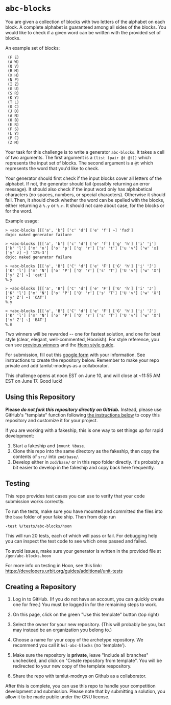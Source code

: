 # `abc-blocks`

You are given a collection of blocks with two letters of the alphabet on each block. A complete alphabet is guaranteed among all sides of the blocks. You would like to check if a given word can be written with the provided set of blocks.

An example set of blocks:
```
 (F E)
 (A W)
 (Q V)
 (B M)
 (X H)
 (N P)
 (I Z)
 (G U)
 (S R)
 (K Y)
 (T L)
 (O C)
 (J D)
 (A N)
 (O B)
 (E R)
 (F S)
 (L Y)
 (P C)
 (Z M)
```

Your task for this challenge is to write a generator `abc-blocks`. It takes a cell of two arguments. The first argument is a `(list (pair @t @t))` which represents the input set of blocks. The second argument is a `@t` which represents the word that you'd like to check.

Your generator should first check if the input blocks cover all letters of the alphabet. If not, the generator should fail (possibly returning an error message). It should also check if the input word only has alphabetical characters (no spaces, numbers, or special characters). Otherwise it should fail. Then, it should check whether the word can be spelled with the blocks, either returning a `%.y` or `%.n`. It should not care about case, for the blocks or for the word.

Example usage:
```
> +abc-blocks [[['a', 'b'] ['c' 'd'] ['e' 'f'] ~] 'fad']
dojo: naked generator failure

> +abc-blocks [[['a', 'b'] ['c' 'd'] ['e' 'f'] ['g' 'h'] ['i' 'j'] ['k' 'l'] ['m' 'n'] ['o' 'p'] ['q' 'r'] ['s' 't'] ['u 'v'] ['w' 'x] ['y' z] ~] '12%-3']
dojo: naked generator failure

> +abc-blocks [[['a', 'B'] ['C' 'd'] ['e' 'F'] ['G' 'h'] ['i' 'J'] ['K' 'l'] ['m' 'N'] ['o' 'P'] ['Q' 'r'] ['s' 'T'] ['U 'v'] ['w' 'X'] ['y' Z'] ~] 'cat']
%.y

> +abc-blocks [[['a', 'B'] ['C' 'd'] ['e' 'F'] ['G' 'h'] ['i' 'J'] ['K' 'l'] ['m' 'N'] ['o' 'P'] ['Q' 'r'] ['s' 'T'] ['U 'v'] ['w' 'X'] ['y' Z'] ~] 'CAT']
%.y

> +abc-blocks [[['a', 'B'] ['C' 'd'] ['e' 'F'] ['G' 'h'] ['i' 'J'] ['K' 'l'] ['m' 'N'] ['o' 'P'] ['Q' 'r'] ['s' 'T'] ['U 'v'] ['w' 'X'] ['y' Z'] ~] 'BAT']
%.n
```

Two winners will be rewarded -- one for fastest solution, and one for best style (clear, elegant, well-commented, Hoonish). For style reference, you can see [previous winners](https://developers.urbit.org/blog/hsl-competition) and the [Hoon style guide](https://developers.urbit.org/reference/hoon/style).


For submission, fill out this [google form](https://forms.gle/8z7eB7sgoY47PGdj6) with your information. See instructions to create the repository below. Remember to make your repo private and add tamlut-modnys as a collaborator.

This challenge opens at noon EST on June 10, and will close at ~11:55 AM EST on June 17. Good luck!


## Using this Repository

**Please _do not fork this repository directly on GitHub._**  Instead, please use GitHub's "template" function following [the instructions below](#creating-a-repository) to copy this repository and customize it for your project.

If you are working with a fakeship, this is one way to set things up for rapid development:

1. Start a fakeship and `|mount %base`.
2. Clone this repo into the same directory as the fakeship, then copy the contents of `src/` into `zod/base/`.
3. Develop either in `zod/base/` or in this repo folder directly.  It's probably a bit easier to develop in the fakeship and copy back here frequently.

## Testing

This repo provides test cases you can use to verify that your code submission works correctly.

To run the tests, make sure you have mounted and committed the files into the `base` folder of your fake ship. Then from dojo run
```
-test %/tests/abc-blocks/hoon
```
This will run 20 tests, each of which will pass or fail. For debugging help you can inspect the test code to see which ones passed and failed.

To avoid issues, make sure your generator is written in the provided file at `/gen/abc-blocks.hoon`

For more info on testing in Hoon, see this link: https://developers.urbit.org/guides/additional/unit-tests

## Creating a Repository

1.  Log in to GitHub.
    (If you do not have an account, you can quickly create one for free.)
    You must be logged in for the remaining steps to work.

2.  On this page, click on the green "Use this template" button (top right)

3.  Select the owner for your new repository.
    (This will probably be you, but may instead be an organization you belong to.)

4.  Choose a name for your copy of the archetype repository.
    We recommend you call it `hsl-abc-blocks` (no 'template').

5.  Make sure the repository is **private**, leave "Include all branches" unchecked, and click on "Create repository from template". You will be redirected to your new copy of the template respository.

6.  Share the repo with tamlut-modnys on Github as a collaborator.

After this is complete, you can use this repo to handle your competition development and submission. Please note that by submitting a solution, you allow it to be made public under the GNU license.
